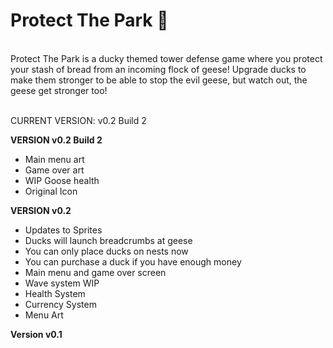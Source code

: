 <html>
<h1> Protect The Park 🐥 </h1>
<br>
Protect The Park is a ducky themed tower defense game where you protect your stash of bread from an incoming flock of geese! Upgrade ducks to make them stronger to be able to stop the evil geese, but watch out, the geese get stronger too!
<br>
<br>

CURRENT VERSION: v0.2 Build 2

<b>VERSION v0.2 Build 2</b>
- Main menu art
- Game over art
- WIP Goose health
- Original Icon

<b>VERSION v0.2</b>
- Updates to Sprites 
- Ducks will launch breadcrumbs at geese
- You can only place ducks on nests now
- You can purchase a duck if you have enough money
- Main menu and game over screen
- Wave system WIP
- Health System
- Currency System
- Menu Art

<b>Version v0.1</b>

</html>
